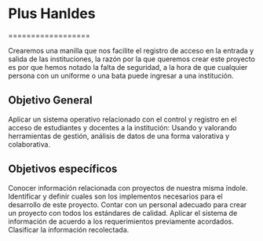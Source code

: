 # Plus Hanldes
==================

Crearemos una manilla que nos facilite el registro de acceso en la entrada y salida de las instituciones, la razón por la que queremos crear este proyecto es por que hemos notado la falta de seguridad, a la hora de que cualquier persona con un uniforme o una bata puede ingresar a una institución.

Objetivo General
-----------------

Aplicar un sistema operativo relacionado con el control y registro en el acceso de estudiantes y docentes a la institución: Usando y valorando herramientas de gestión, análisis de datos de una forma valorativa y colaborativa.

Objetivos específicos
----------------------

Conocer información relacionada con proyectos de nuestra misma índole.
Identificar y definir cuales son los implementos necesarios para el desarrollo de este proyecto.
Contar con un personal adecuado para crear un proyecto con todos los estándares de calidad.
Aplicar el sistema de información de acuerdo a los requerimientos previamente acordados.
Clasificar la información recolectada. 



